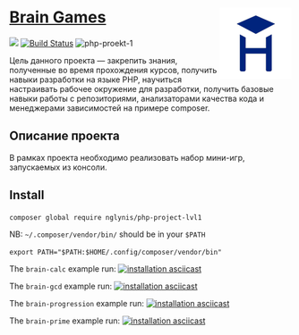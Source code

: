 # [Brain Games](https://hexlet.io/professions/php/projects/45)<img src="https://raw.githubusercontent.com/Hexlet/hexletguides.github.io/master/images/hexlet_logo128.png" alt="Hexlet logo" align="right"/>
<a href="https://codeclimate.com/github/nglynis/php-project-lvl1/maintainability"><img src="https://api.codeclimate.com/v1/badges/d35ef34e79f3ce656959/maintainability" /></a>
[![Build Status](https://travis-ci.org/nglynis/php-project-lvl1.svg?branch=master)](https://travis-ci.org/nglynis/php-project-lvl1)
![php-proekt-1](https://github.com/nglynis/php-project-lvl1/workflows/php-proekt-1/badge.svg)

Цель данного проекта — закрепить знания, полученные во время прохождения курсов, получить навыки разработки на языке PHP, научиться настраивать рабочее окружение для разработки, получить базовые навыки работы с репозиториями, анализаторами качества кода и менеджерами зависимостей на примере composer.

## Описание проекта

В рамках проекта необходимо реализовать набор мини-игр, запускаемых из консоли.

## Install

`composer global require nglynis/php-project-lvl1`

NB: `~/.composer/vendor/bin/` should be in your `$PATH`

`export PATH="$PATH:$HOME/.config/composer/vendor/bin"`

The `brain-calc` example run:
[![installation asciicast](https://asciinema.org/connect/068a559b-1221-40b4-8a97-9498298dcc3a.svg)](https://asciinema.org/connect/068a559b-1221-40b4-8a97-9498298dcc3a)

The `brain-gcd` example run:
[![installation asciicast](https://asciinema.org/a/dzqXdZvaVXljGIL4fc8iZs3qe.svg)](https://asciinema.org/a/dzqXdZvaVXljGIL4fc8iZs3qe)

The `brain-progression` example run:
[![installation asciicast](https://asciinema.org/a/sgB340XsXqQyqoenE8sGaVh8i.svg)](https://asciinema.org/a/sgB340XsXqQyqoenE8sGaVh8i)

The `brain-prime` example run:
[![installation asciicast](https://asciinema.org/a/VOgfDNkqpGxWCeyczEwKwAmE7.svg)](https://asciinema.org/a/VOgfDNkqpGxWCeyczEwKwAmE7)








